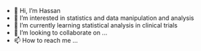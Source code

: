 - 👋 Hi, I’m Hassan 
- 👀 I’m interested in statistics and data manipulation and analysis
- 🌱 I’m currently learning statistical analysis in clinical trials
- 💞️ I’m looking to collaborate on ...
- 📫 How to reach me ...
